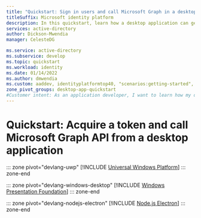 ```yaml
---
title: "Quickstart: Sign in users and call Microsoft Graph in a desktop app | Azure"
titleSuffix: Microsoft identity platform
description: In this quickstart, learn how a desktop application can get an access token and call an API protected by the Microsoft identity platform.
services: active-directory
author: Dickson-Mwendia
manager: CelesteDG

ms.service: active-directory
ms.subservice: develop
ms.topic: quickstart
ms.workload: identity
ms.date: 01/14/2022
ms.author: dmwendia
ms.custom: aaddev, identityplatformtop40, "scenarios:getting-started", mode-api
zone_pivot_groups: desktop-app-quickstart
#Customer intent: As an application developer, I want to learn how my desktop application can get an access token and call an API that's protected by the Microsoft identity platform.
---
```


# Quickstart: Acquire a token and call Microsoft Graph API from a desktop application

::: zone pivot="devlang-uwp"
[!INCLUDE [Universal Windows Platform](./includes/desktop-app/quickstart-uwp.md)]
::: zone-end

::: zone pivot="devlang-windows-desktop"
[!INCLUDE [Windows Presentation Foundation](./includes/desktop-app/quickstart-windows-desktop.md)]
::: zone-end

::: zone pivot="devlang-nodejs-electron"
[!INCLUDE [Node.js Electron](./includes/desktop-app/quickstart-nodejs-electron.md)]
::: zone-end